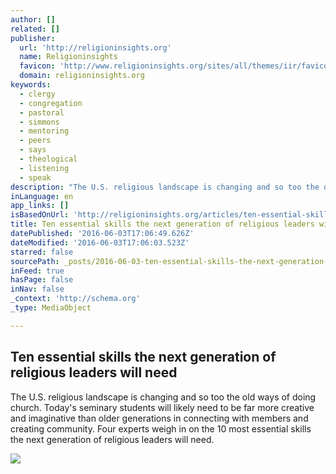 ```yaml
---
author: []
related: []
publisher:
  url: 'http://religioninsights.org'
  name: Religioninsights
  favicon: 'http://www.religioninsights.org/sites/all/themes/iir/favicon.ico'
  domain: religioninsights.org
keywords:
  - clergy
  - congregation
  - pastoral
  - simmons
  - mentoring
  - peers
  - says
  - theological
  - listening
  - speak
description: "The U.S. religious landscape is changing and so too the old ways of doing church. Today's seminary students will likely need to be far more creative and imaginative than older generations in connecting with members and creating community. Four experts weigh in on the 10 most essential skills the next generation of religious leaders will need."
inLanguage: en
app_links: []
isBasedOnUrl: 'http://religioninsights.org/articles/ten-essential-skills-next-generation-religious-leaders-will-need?utm_source=Insights+into+Religion+News+Updates&utm_campaign=edfc5e31fa-RSS_EMAIL_CAMPAIGN&utm_medium=email&utm_term=0_cb840dae96-edfc5e31fa-428434713'
title: Ten essential skills the next generation of religious leaders will need
datePublished: '2016-06-03T17:06:49.626Z'
dateModified: '2016-06-03T17:06:03.523Z'
starred: false
sourcePath: _posts/2016-06-03-ten-essential-skills-the-next-generation-of-religious-leader.md
inFeed: true
hasPage: false
inNav: false
_context: 'http://schema.org'
_type: MediaObject

---
```

<article style=""><h1>Ten essential skills the next generation of religious leaders will need</h1><p>The U.S. religious landscape is changing and so too the old ways of doing church. Today's seminary students will likely need to be far more creative and imaginative than older generations in connecting with members and creating community. Four experts weigh in on the 10 most essential skills the next generation of religious leaders will need.</p><img src="http://www.religioninsights.org/sites/default/files/styles/240_160/public/%5Bdomain-name%5D/lightstock_55918_xsmall_user_1032086.jpg?itok=V_TIJ1Ri" /></article>